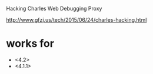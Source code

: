 Hacking Charles Web Debugging Proxy

<http://www.gfzj.us/tech/2015/06/24/charles-hacking.html>

# works for

- <4.2>
- <4.1.1>